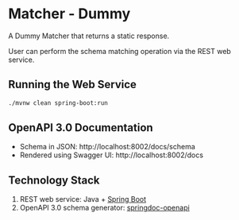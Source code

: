 # Matcher - Dummy

A Dummy Matcher that returns a static response.

User can perform the schema matching operation via the REST web service.

## Running the Web Service
```bash
./mvnw clean spring-boot:run
```

## OpenAPI 3.0 Documentation
- Schema in JSON: http://localhost:8002/docs/schema
- Rendered using Swagger UI: http://localhost:8002/docs

## Technology Stack
1. REST web service: Java + [Spring Boot](https://spring.io/projects/spring-boot)
2. OpenAPI 3.0 schema generator: [springdoc-openapi](https://springdoc.org/)
